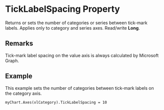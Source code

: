 
# TickLabelSpacing Property

Returns or sets the number of categories or series between tick-mark labels. Applies only to category and series axes. Read/write  **Long**.


## Remarks

Tick-mark label spacing on the value axis is always calculated by Microsoft Graph.


## Example

This example sets the number of categories between tick-mark labels on the category axis.


```
myChart.Axes(xlCategory).TickLabelSpacing = 10
```

